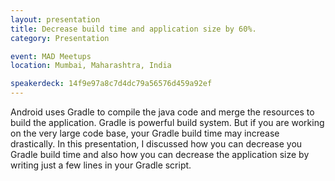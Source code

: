 ```yaml
---
layout: presentation
title: Decrease build time and application size by 60%.
category: Presentation

event: MAD Meetups
location: Mumbai, Maharashtra, India

speakerdeck: 14f9e97a8c7d4dc79a56576d459a92ef
---
```


Android uses Gradle to compile the java code and merge the resources to build the application. Gradle is powerful build system. But if you are working on the very large code base, your Gradle build time may increase drastically. In this presentation, I discussed how you can decrease you Gradle build time and also how you can decrease the application size by writing just a few lines in your Gradle script.

